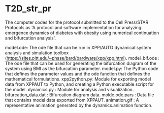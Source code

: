 # T2D_str_pr

The computer codes for the protocol submitted to the Cell Press/STAR Protocols as 'A protocol and software implementation for analyzing emergence dynamics of diabetes with obesity using numerical continuation and bifurcation analysis'.

model.ode: The ode file that can be run in XPP/AUTO dynamical system analysis and simulation toolbox (https://sites.pitt.edu/~phase/bard/bardware/xpp/xpp.html).
model_bif.ode : The ode file that can be used for generating the bifurcation diagram of the system using BMI as the bifurcation parameter.
model.py: The Python code that defines the parameter values and the ode function that defines the mathematical formulations.
xpp2python.py: Module for exporting model data from XPPAUT to Python, and creating a Python executable script for the model.
dynamics.py : Module for analysis and visualization.
bifurcation_data.dat : Bifurcation diagram data.
molde.ode.pars : Data file that contains model data exported from XPPAUT.
animation.gif : A representative animation generated by the dynamics.animation function.
